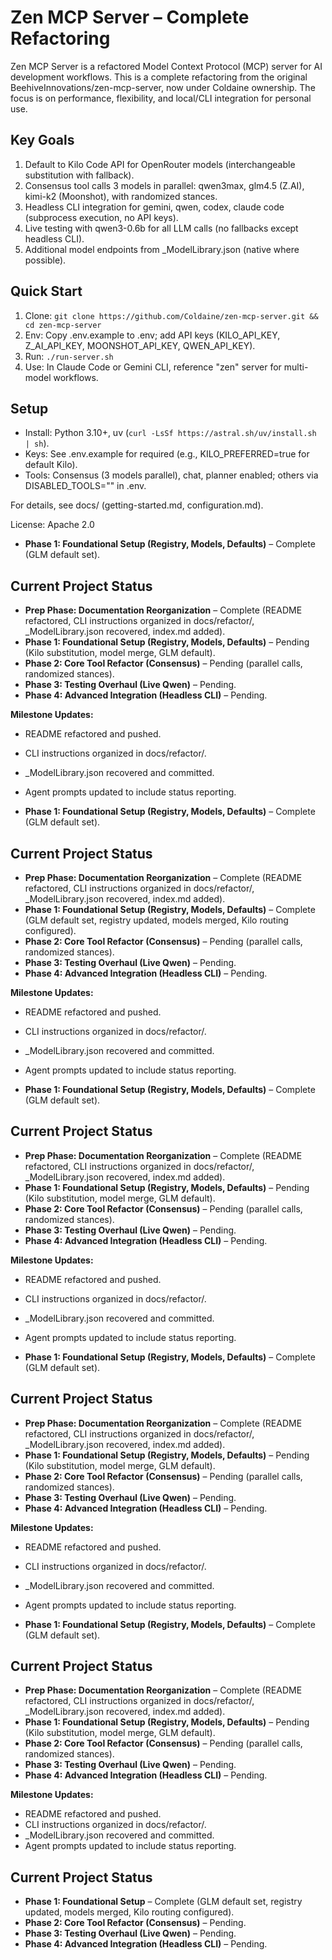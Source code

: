 # Zen MCP Server – Complete Refactoring

Zen MCP Server is a refactored Model Context Protocol (MCP) server for AI development workflows. This is a complete refactoring from the original BeehiveInnovations/zen-mcp-server, now under Coldaine ownership. The focus is on performance, flexibility, and local/CLI integration for personal use.

## Key Goals
1. Default to Kilo Code API for OpenRouter models (interchangeable substitution with fallback).
2. Consensus tool calls 3 models in parallel: qwen3max, glm4.5 (Z.AI), kimi-k2 (Moonshot), with randomized stances.
3. Headless CLI integration for gemini, qwen, codex, claude code (subprocess execution, no API keys).
4. Live testing with qwen3-0.6b for all LLM calls (no fallbacks except headless CLI).
5. Additional model endpoints from _ModelLibrary.json (native where possible).

## Quick Start
1. Clone: `git clone https://github.com/Coldaine/zen-mcp-server.git && cd zen-mcp-server`
2. Env: Copy .env.example to .env; add API keys (KILO_API_KEY, Z_AI_API_KEY, MOONSHOT_API_KEY, QWEN_API_KEY).
3. Run: `./run-server.sh`
4. Use: In Claude Code or Gemini CLI, reference "zen" server for multi-model workflows.

## Setup
- Install: Python 3.10+, uv (`curl -LsSf https://astral.sh/uv/install.sh | sh`).
- Keys: See .env.example for required (e.g., KILO_PREFERRED=true for default Kilo).
- Tools: Consensus (3 models parallel), chat, planner enabled; others via DISABLED_TOOLS="" in .env.

For details, see docs/ (getting-started.md, configuration.md).

License: Apache 2.0

- **Phase 1: Foundational Setup (Registry, Models, Defaults)** – Complete (GLM default set).
## Current Project Status
- **Prep Phase: Documentation Reorganization** – Complete (README refactored, CLI instructions organized in docs/refactor/, _ModelLibrary.json recovered, index.md added).
- **Phase 1: Foundational Setup (Registry, Models, Defaults)** – Pending (Kilo substitution, model merge, GLM default).
- **Phase 2: Core Tool Refactor (Consensus)** – Pending (parallel calls, randomized stances).
- **Phase 3: Testing Overhaul (Live Qwen)** – Pending.
- **Phase 4: Advanced Integration (Headless CLI)** – Pending.

**Milestone Updates:**
- README refactored and pushed.
- CLI instructions organized in docs/refactor/.
- _ModelLibrary.json recovered and committed.
- Agent prompts updated to include status reporting.


- **Phase 1: Foundational Setup (Registry, Models, Defaults)** – Complete (GLM default set).
## Current Project Status
- **Prep Phase: Documentation Reorganization** – Complete (README refactored, CLI instructions organized in docs/refactor/, _ModelLibrary.json recovered, index.md added).
- **Phase 1: Foundational Setup (Registry, Models, Defaults)** – Complete (GLM default set, registry updated, models merged, Kilo routing configured).
- **Phase 2: Core Tool Refactor (Consensus)** – Pending (parallel calls, randomized stances).
- **Phase 3: Testing Overhaul (Live Qwen)** – Pending.
- **Phase 4: Advanced Integration (Headless CLI)** – Pending.

**Milestone Updates:**
- README refactored and pushed.
- CLI instructions organized in docs/refactor/.
- _ModelLibrary.json recovered and committed.
- Agent prompts updated to include status reporting.


- **Phase 1: Foundational Setup (Registry, Models, Defaults)** – Complete (GLM default set).
## Current Project Status
- **Prep Phase: Documentation Reorganization** – Complete (README refactored, CLI instructions organized in docs/refactor/, _ModelLibrary.json recovered, index.md added).
- **Phase 1: Foundational Setup (Registry, Models, Defaults)** – Pending (Kilo substitution, model merge, GLM default).
- **Phase 2: Core Tool Refactor (Consensus)** – Pending (parallel calls, randomized stances).
- **Phase 3: Testing Overhaul (Live Qwen)** – Pending.
- **Phase 4: Advanced Integration (Headless CLI)** – Pending.

**Milestone Updates:**
- README refactored and pushed.
- CLI instructions organized in docs/refactor/.
- _ModelLibrary.json recovered and committed.
- Agent prompts updated to include status reporting.


- **Phase 1: Foundational Setup (Registry, Models, Defaults)** – Complete (GLM default set).
## Current Project Status
- **Prep Phase: Documentation Reorganization** – Complete (README refactored, CLI instructions organized in docs/refactor/, _ModelLibrary.json recovered, index.md added).
- **Phase 1: Foundational Setup (Registry, Models, Defaults)** – Pending (Kilo substitution, model merge, GLM default).
- **Phase 2: Core Tool Refactor (Consensus)** – Pending (parallel calls, randomized stances).
- **Phase 3: Testing Overhaul (Live Qwen)** – Pending.
- **Phase 4: Advanced Integration (Headless CLI)** – Pending.

**Milestone Updates:**
- README refactored and pushed.
- CLI instructions organized in docs/refactor/.
- _ModelLibrary.json recovered and committed.
- Agent prompts updated to include status reporting.


- **Phase 1: Foundational Setup (Registry, Models, Defaults)** – Complete (GLM default set).
## Current Project Status
- **Prep Phase: Documentation Reorganization** – Complete (README refactored, CLI instructions organized in docs/refactor/, _ModelLibrary.json recovered, index.md added).
- **Phase 1: Foundational Setup (Registry, Models, Defaults)** – Pending (Kilo substitution, model merge, GLM default).
- **Phase 2: Core Tool Refactor (Consensus)** – Pending (parallel calls, randomized stances).
- **Phase 3: Testing Overhaul (Live Qwen)** – Pending.
- **Phase 4: Advanced Integration (Headless CLI)** – Pending.

**Milestone Updates:**
- README refactored and pushed.
- CLI instructions organized in docs/refactor/.
- _ModelLibrary.json recovered and committed.
- Agent prompts updated to include status reporting.


## Current Project Status

- **Phase 1: Foundational Setup** – Complete (GLM default set, registry updated, models merged, Kilo routing configured).
- **Phase 2: Core Tool Refactor (Consensus)** – Pending.
- **Phase 3: Testing Overhaul (Live Qwen)** – Pending.
- **Phase 4: Advanced Integration (Headless CLI)** – Pending.
